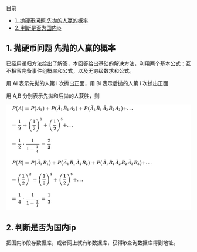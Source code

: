 目录
- [1. 抛硬币问题 先抛的人赢的概率](#1-抛硬币问题-先抛的人赢的概率)
- [2. 判断是否为国内ip](#2-判断是否为国内ip)

## 1. 抛硬币问题 先抛的人赢的概率

已经用递归方法给出了解答，本回答给出基础的解决方法，利用两个基本公式：互不相容完备事件组概率和公式，以及无穷级数求和公式。

用 Ai 表示先拋的人第 i 次抛出正面，用 Bi 表示后拋的人第 i 次抛出正面

用 A,B 分别表示先拋和后拋的人获胜，则

![za1](Assets/za1.png)

## 2. 判断是否为国内ip

把国内ip段存数据库，或者网上就有ip数据库，获得ip查询数据库得到地址。
